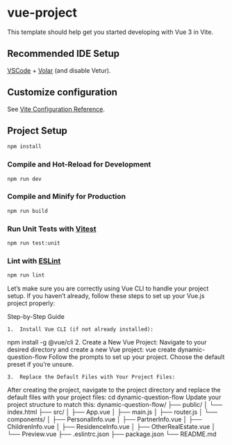 # vue-project

This template should help get you started developing with Vue 3 in Vite.

## Recommended IDE Setup

[VSCode](https://code.visualstudio.com/) + [Volar](https://marketplace.visualstudio.com/items?itemName=Vue.volar) (and disable Vetur).

## Customize configuration

See [Vite Configuration Reference](https://vitejs.dev/config/).

## Project Setup

```sh
npm install
```

### Compile and Hot-Reload for Development

```sh
npm run dev
```

### Compile and Minify for Production

```sh
npm run build
```

### Run Unit Tests with [Vitest](https://vitest.dev/)

```sh
npm run test:unit
```

### Lint with [ESLint](https://eslint.org/)

```sh
npm run lint
```

Let’s make sure you are correctly using Vue CLI to handle your project setup. If you haven’t already, follow these steps to set up your Vue.js project properly:

Step-by-Step Guide

	1.	Install Vue CLI (if not already installed):
npm install -g @vue/cli
2.	Create a New Vue Project:
Navigate to your desired directory and create a new Vue project:
vue create dynamic-question-flow
Follow the prompts to set up your project. Choose the default preset if you’re unsure.

	3.	Replace the Default Files with Your Project Files:
After creating the project, navigate to the project directory and replace the default files with your project files:
cd dynamic-question-flow
Update your project structure to match this:
dynamic-question-flow/
├── public/
│   └── index.html
├── src/
│   ├── App.vue
│   ├── main.js
│   ├── router.js
│   └── components/
│       ├── PersonalInfo.vue
│       ├── PartnerInfo.vue
│       ├── ChildrenInfo.vue
│       ├── ResidenceInfo.vue
│       ├── OtherRealEstate.vue
│       └── Preview.vue
├── .eslintrc.json
├── package.json
└── README.md

